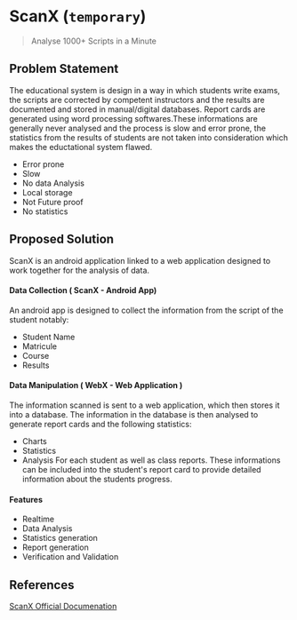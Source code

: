 # **ScanX**   (`temporary`)

> Analyse 1000+ Scripts in a Minute

## Problem Statement 
The educational system is design in a way in which students write exams, the scripts are corrected by competent instructors and the results are documented and stored in manual/digital databases. Report cards are generated using word processing softwares.These informations are generally never analysed and the process is slow and error prone, the statistics from the results of students are not taken into consideration which makes the eductational system flawed.
+ Error prone
+ Slow 
+ No data Analysis
+ Local storage 
+ Not Future proof
+ No statistics

## Proposed Solution 
ScanX is an android application linked to a web application designed to work together for the analysis of data.
#### Data Collection ( ScanX - Android  App)
An android app is designed to collect the information from the script of the student notably: 
- Student Name
- Matricule 
- Course 
- Results
#### Data Manipulation ( WebX - Web Application )
The information scanned is sent to a web application, which then stores it into a database. The information in the database is then analysed to generate report cards and the following statistics:
- Charts
- Statistics 
- Analysis
For each student as well as class reports. These informations can be included into the student's report card to provide detailed information about the students progress.

#### Features 
 - Realtime 
 - Data Analysis
 - Statistics generation
 - Report generation
 - Verification and Validation

## References
[ScanX Official Documenation](https://docs.google.com/document/d/1CtkKMOCR8tmi2DWnbyFb4hrxrCWxMfYWTHxht4Xx3R0/edit?usp=sharing "This is the document containing the project details")